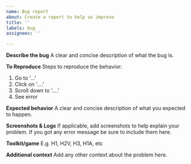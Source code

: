 ```yaml
---
name: Bug report
about: Create a report to help us improve
title: ''
labels: bug
assignees: ''

---
```


**Describe the bug**
A clear and concise description of what the bug is.

**To Reproduce**
Steps to reproduce the behavior:
1. Go to '...'
2. Click on '....'
3. Scroll down to '....'
4. See error

**Expected behavior**
A clear and concise description of what you expected to happen.

**Screenshots & Logs**
If applicable, add screenshots to help explain your problem. If you got any error message be sure to include them here.

**Toolkit/game**
E.g. H1, H2V, H3, H1A, etc

**Additional context**
Add any other context about the problem here.
